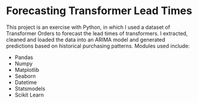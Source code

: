 # Forecasting Transformer Lead Times
This project is an exercise with Python, in which I used a dataset of Transformer Orders to forecast the lead times of transformers. I extracted, cleaned and loaded the data into an ARIMA model and generated predictions based on historical purchasing patterns. Modules used include:
- Pandas
- Numpy
- Matplotlib
- Seaborn
- Datetime
- Statsmodels
- Scikit Learn
